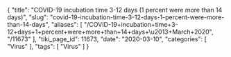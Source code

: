 {
    "title": "COVID-19 incubation time 3-12 days (1 percent were more than 14 days)",
    "slug": "covid-19-incubation-time-3-12-days-1-percent-were-more-than-14-days",
    "aliases": [
        "/COVID-19+incubation+time+3-12+days+1+percent+were+more+than+14+days+\u2013+March+2020",
        "/11673"
    ],
    "tiki_page_id": 11673,
    "date": "2020-03-10",
    "categories": [
        "Virus"
    ],
    "tags": [
        "Virus"
    ]
}